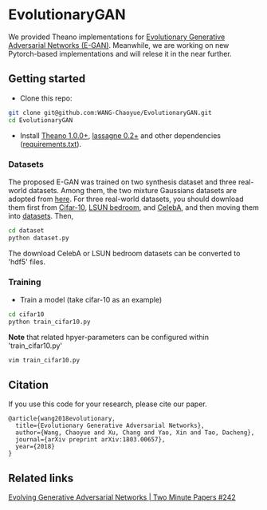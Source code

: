# EvolutionaryGAN
We provided Theano implementations for [Evolutionary Generative Adversarial Networks (E-GAN)](https://arxiv.org/abs/1803.00657). Meanwhile, we are working on new Pytorch-based implementations and will relese it in the near further. 

## Getting started

- Clone this repo:
```bash
git clone git@github.com:WANG-Chaoyue/EvolutionaryGAN.git
cd EvolutionaryGAN
```

- Install [Theano 1.0.0+](http://deeplearning.net/software/theano/install.html), [lassagne 0.2+](https://lasagne.readthedocs.io/en/latest/user/installation.html) and other dependencies ([requirements.txt](https://github.com/WANG-Chaoyue/EvolutionaryGAN/blob/master/requirements.txt)).

### Datasets
The proposed E-GAN was trained on two synthesis dataset and three real-world datasets. Among them, the two mixture Gaussians datasets are adopted from [here](https://github.com/igul222/improved_wgan_training/blob/master/gan_toy.py). For three real-world datasets, you should download them first from [Cifar-10](https://www.cs.toronto.edu/~kriz/cifar.html), [LSUN bedroom](http://lsun.cs.princeton.edu/2017/), and [CelebA](http://mmlab.ie.cuhk.edu.hk/projects/CelebA.html), and then moving them into [datasets](https://github.com/WANG-Chaoyue/EvolutionaryGAN/tree/master/dataset). Then,
```bash
cd dataset
python dataset.py
```
The download CelebA or LSUN bedroom datasets can be converted to 'hdf5' files.

### Training
- Train a model (take cifar-10 as an example)
```bash
cd cifar10
python train_cifar10.py
```
**Note** that related hpyer-parameters can be configured within 'train_cifar10.py'
```bash
vim train_cifar10.py
```

## Citation
If you use this code for your research, please cite our paper.
```
@article{wang2018evolutionary,
  title={Evolutionary Generative Adversarial Networks},
  author={Wang, Chaoyue and Xu, Chang and Yao, Xin and Tao, Dacheng},
  journal={arXiv preprint arXiv:1803.00657},
  year={2018}
}
```

## Related links
[Evolving Generative Adversarial Networks | Two Minute Papers #242](https://www.youtube.com/watch?v=ni6P5KU3SDU&vl=en)
